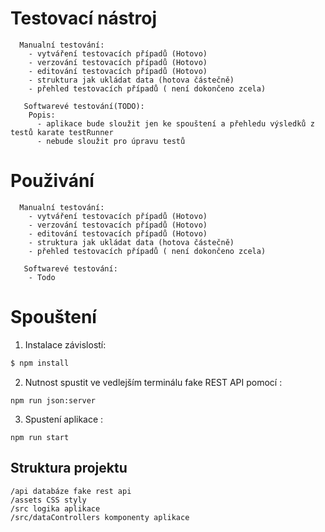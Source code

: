 # Testovací nástroj
```
  Manualní testování: 
    - vytváření testovacích případů (Hotovo)
    - verzování testovacích případů (Hotovo)
    - editování testovacích případů (Hotovo)
    - struktura jak ukládat data (hotova částečně)
    - přehled testovacích případů ( není dokončeno zcela)
   
   Softwarevé testování(TODO):
    Popis:
      - aplikace bude sloužit jen ke spouštení a přehledu výsledků z testů karate testRunner
      - nebude sloužit pro úpravu testů
```
# Použivání
```
  Manualní testování: 
    - vytváření testovacích případů (Hotovo)
    - verzování testovacích případů (Hotovo)
    - editování testovacích případů (Hotovo)
    - struktura jak ukládat data (hotova částečně)
    - přehled testovacích případů ( není dokončeno zcela)
   
   Softwarevé testování:
    - Todo
```
# Spouštení

1. Instalace závislostí:
```sh
$ npm install
```
2. Nutnost spustit ve vedlejším terminálu fake REST API pomocí :
```
npm run json:server
```

3. Spustení aplikace :
```
npm run start
```

## Struktura projektu
```
/api databáze fake rest api
/assets CSS styly 
/src logika aplikace
/src/dataControllers komponenty aplikace
```

